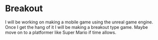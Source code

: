 # Breakout
I will be working on making a mobile game using the unreal game engine. Once I get the hang of it I will be making a breakout type game. Maybe move on to a platformer like Super Mario if time allows.
